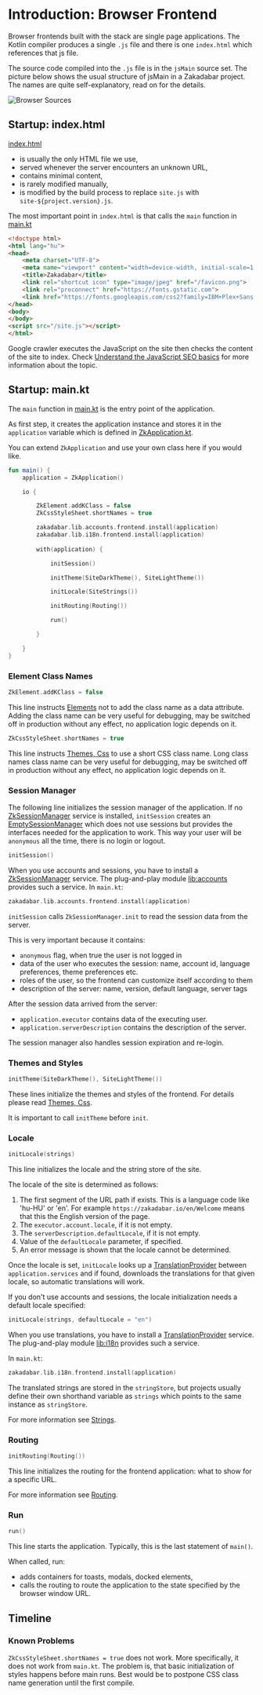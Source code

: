 # Introduction: Browser Frontend

Browser frontends built with the stack are single page applications. The Kotlin compiler produces a single `.js` file
and there is one `index.html` which references that js file.

The source code compiled into the `.js` file is in the `jsMain` source set. The picture below shows the usual structure
of jsMain in a Zakadabar project. The names are quite self-explanatory, read on for the details.

![Browser Sources](browser-sources.dark.png)

## Startup: index.html

[index.html](../../../../site/src/jsMain/resources/index.html)

* is usually the only HTML file we use,
* served whenever the server encounters an unknown URL,
* contains minimal content,
* is rarely modified manually,
* is modified by the build process to replace `site.js` with `site-${project.version}.js`.

The most important point in `index.html` is that calls the `main` function
in [main.kt](../../../../site/src/jsMain/kotlin/main.kt)

```html
<!doctype html>
<html lang="hu">
<head>
    <meta charset="UTF-8">
    <meta name="viewport" content="width=device-width, initial-scale=1, maximum-scale=1">
    <title>Zakadabar</title>
    <link rel="shortcut icon" type="image/jpeg" href="/favicon.png">
    <link rel="preconnect" href="https://fonts.gstatic.com">
    <link href="https://fonts.googleapis.com/css2?family=IBM+Plex+Sans:wght@300;400;500&display=swap" rel="stylesheet">
</head>
<body>
</body>
<script src="/site.js"></script>
</html>
```

<div data-zk-enrich="Note" data-zk-flavour="Secondary" data-zk-title="Search Engine Optimization">
Google crawler executes the JavaScript on the site then checks the content of the site to index.
Check <a href="https://developers.google.com/search/docs/guides/javascript-seo-basics">Understand the JavaScript SEO basics</a>
for more information about the topic.
</div>

## Startup: main.kt

The `main` function in [main.kt](../../../../site/src/jsMain/kotlin/main.kt) is the entry point of the application.

As first step, it creates the application instance and stores it in the `application` variable which is defined
in [ZkApplication.kt](/src/jsMain/kotlin/zakadabar/stack/frontend/application/ZkApplication.kt).

You can extend `ZkApplication` and use your own class here if you would like.

```kotlin
fun main() {
    application = ZkApplication()

    io {

        ZkElement.addKClass = false
        ZkCssStyleSheet.shortNames = true

        zakadabar.lib.accounts.frontend.install(application)
        zakadabar.lib.i18n.frontend.install(application)
        
        with(application) {

            initSession()

            initTheme(SiteDarkTheme(), SiteLightTheme())

            initLocale(SiteStrings())

            initRouting(Routing())

            run()

        }

    }
}
```

### Element Class Names

```kotlin
ZkElement.addKClass = false
```

This line instructs [Elements](./structure/Elements.md) not to add the class name as a data attribute. Adding the
class name can be very useful for debugging, may be switched off in production without any effect, no application logic depends on it.

```kotlin
ZkCssStyleSheet.shortNames = true
```

This line instructs [Themes, Css](./structure/ThemesCss.md) to use a short CSS class name. Long class names
class name can be very useful for debugging, may be switched off in production without any effect, no application logic depends on it.

### Session Manager

The following line initializes the session manager of the application. If no 
[ZkSessionManager](/src/jsMain/kotlin/zakadabar/stack/frontend/application/ZkSessionManager.kt)
service is installed, `initSession` creates an
[EmptySessionManager](/src/jsMain/kotlin/zakadabar/stack/frontend/application/EmptySessionManager.kt)
which does not use sessions but provides the interfaces needed for the application to work.
This way your user will be `anonymous` all the time, there is no login or logout.

```kotlin
initSession()
```

When you use accounts and sessions, you have to install a [ZkSessionManager](/src/jsMain/kotlin/zakadabar/stack/frontend/application/ZkSessionManager.kt)
service. The plug-and-play module [lib:accounts](../plug-and-play/accounts/Introduction.md) provides such a service. 
In `main.kt`:

```kotlin
zakadabar.lib.accounts.frontend.install(application)
```

`initSession` calls `ZkSessionManager.init` to read the session data from the server.

This is very important because it contains:

* `anonymous` flag, when true the user is not logged in
* data of the user who executes the session: name, account id, language preferences, theme preferences etc.
* roles of the user, so the frontend can customize itself according to them
* description of the server: name, version, default language, server tags

After the session data arrived from the server:

* `application.executor` contains data of the executing user.
* `application.serverDescription` contains the description of the server.

The session manager also handles session expiration and re-login.

### Themes and Styles

```kotlin
initTheme(SiteDarkTheme(), SiteLightTheme())
```

These lines initialize the themes and styles of the frontend. For details please
read [Themes, Css](./structure/ThemesCss.md).

It is important to call `initTheme` before `init`.

### Locale

```kotlin
initLocale(strings)
```

This line initializes the locale and the string store of the site.

The locale of the site is determined as follows:

1. The first segment of the URL path if exists. This is a language code like 'hu-HU' or 'en'. For
   example `https://zakadabar.io/en/Welcome` means that this the English version of the page.
1. The `executor.account.locale`, if it is not empty.
1. The `serverDescription.defaultLocale`, if it is not empty.
1. Value of the `defaultLocale` parameter, if specified.
1. An error message is shown that the locale cannot be determined.

Once the locale is set, `initLocale` looks up a [TranslationProvider](/src/commonMain/kotlin/zakadabar/stack/text/TranslationProvider.kt) 
between `application.services` and if found, downloads the translations for that given locale, so automatic translations will
work. 

If you don't use accounts and sessions, the locale initialization needs a default locale specified:

```kotlin
initLocale(strings, defaultLocale = "en")
```

When you use translations, you have to install a [TranslationProvider](/src/commonMain/kotlin/zakadabar/stack/text/TranslationProvider.kt)
service. The plug-and-play module [lib:i18n](../plug-and-play/i18n/Introduction.md) provides such a service.

In `main.kt`:

```kotlin
zakadabar.lib.i18n.frontend.install(application)
```

The translated strings are stored in the `stringStore`, but projects usually define their own shorthand variable
as `strings` which points to the same instance as `stringStore`.

For more information see [Strings](../common/Strings.md).

### Routing

```kotlin
initRouting(Routing())
```

This line initializes the routing for the frontend application: what to show for a specific URL.

For more information see [Routing](./structure/Routing.md).

### Run

```kotlin
run()
```

This line starts the application. Typically, this is the last statement of `main()`.

When called, run:

* adds containers for toasts, modals, docked elements,
* calls the routing to route the application to the state specified by the browser window URL.

## Timeline

### Known Problems

`ZkCssStyleSheet.shortNames = true` does not work. More specifically, it does
not work from `main.kt`. The problem is, that basic initialization of styles
happens before main runs. Best would be to postpone CSS class name generation
until the first compile.